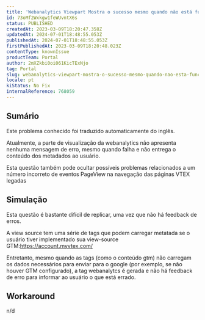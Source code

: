 ```yaml
---
title: 'Webanalytics Viewpart Mostra o sucesso mesmo quando não está funcionando'
id: 73oMf2Wxkgw1feWUvntX6s
status: PUBLISHED
createdAt: 2023-03-09T18:20:47.358Z
updatedAt: 2024-07-01T18:48:55.053Z
publishedAt: 2024-07-01T18:48:55.053Z
firstPublishedAt: 2023-03-09T18:20:48.023Z
contentType: knownIssue
productTeam: Portal
author: 2mXZkbi0oi061KicTExNjo
tag: Portal
slug: webanalytics-viewpart-mostra-o-sucesso-mesmo-quando-nao-esta-funcionando
locale: pt
kiStatus: No Fix
internalReference: 768059
---
```


## Sumário

<div class="alert alert-info">
  <p>Este problema conhecido foi traduzido automaticamente do inglês.</p>
</div>


Atualmente, a parte de visualização da webanalytics não apresenta nenhuma mensagem de erro, mesmo quando falha e não entrega o conteúdo dos metadados ao usuário.

Esta questão também pode ocultar possíveis problemas relacionados a um número incorreto de eventos PageView na navegação das páginas VTEX legadas


##

## Simulação


Esta questão é bastante difícil de replicar, uma vez que não há feedback de erros.

A view source tem uma série de tags que podem carregar metatada se o usuário tiver implementado sua view-source GTM:https://account.myvtex.com/

Entretanto, mesmo quando as tags (como o conteúdo gtm) não carregam os dados necessários para enviar para o google (por exemplo, se não houver GTM configurado), a tag webanalytcs é gerada e não há feedback de erro para informar ao usuário o que está errado.


##

## Workaround


n/d





